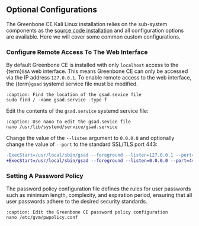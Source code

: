 ## Optional Configurations

The Greenbone CE Kali Linux installation relies on the sub-system components as the [source code installation](/22.4/source-build/index.md) and all configuration options are available. Here we will cover some common custom configurations.

### Configure Remote Access To The Web Interface

By default Greenbone CE is installed with only `localhost` access to the {term}`GSA` web interface. This means Greenbone CE can only be accessed via the IP address `127.0.0.1`. To enable remote access to the web interface, the {term}`gsad` systemd service file must be modified.

```{code-block}
:caption: Find the location of the gsad.sevice file
sudo find / -name gsad.service -type f
```  

Edit the contents of the `gsad.service` systemd service file:

```{code-block}
:caption: Use nano to edit the gsad.sevice file
nano /usr/lib/systemd/service/gsad.service
```

Change the value of the `--listen` argument to `0.0.0.0` and optionally change the value of `--port` to the standard SSL/TLS port 443:

```diff
-ExecStart=/usr/local/sbin/gsad --foreground --listen=127.0.0.1 --port=9392
+ExecStart=/usr/local/sbin/gsad --foreground --listen=0.0.0.0 --port=443
```

### Setting A Password Policy

The password policy configuration file defines the rules for user passwords such as minimum length, complexity, and expiration period, ensuring that all user passwords adhere to the desired security standards.

```{code-block}
:caption: Edit the Greenbone CE password policy configuration
nano /etc/gvm/pwpolicy.conf
```
